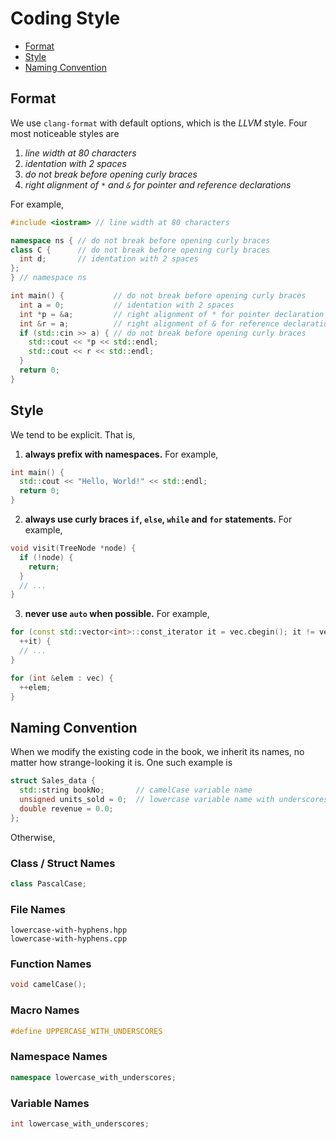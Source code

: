 # Coding Style

- [Format](#format)
- [Style](#style)
- [Naming Convention](#naming-convention)


## Format

We use `clang-format` with default options, which is the *LLVM* style. Four most noticeable styles are

1. *line width at 80 characters*
2. *identation with 2 spaces*
3. *do not break before opening curly braces*
4. *right alignment of `*` and  `&` for pointer and reference declarations*

For example,

```c++
#include <iostram> // line width at 80 characters

namespace ns { // do not break before opening curly braces
class C {      // do not break before opening curly braces
  int d;       // identation with 2 spaces
};
} // namespace ns

int main() {           // do not break before opening curly braces
  int a = 0;           // identation with 2 spaces
  int *p = &a;         // right alignment of * for pointer declaration
  int &r = a;          // right alignment of & for reference declaration
  if (std::cin >> a) { // do not break before opening curly braces
    std::cout << *p << std::endl;
    std::cout << r << std::endl;
  }
  return 0;
}
```

## Style

We tend to be explicit. That is,

1. **always prefix with namespaces.** For example,

```c++
int main() {
  std::cout << "Hello, World!" << std::endl;
  return 0;
}
```

2. **always use curly braces `if`, `else`, `while` and `for` statements.** For example,

```c++
void visit(TreeNode *node) {
  if (!node) {
    return;
  }
  // ...
}
```

3. **never use `auto` when possible.** For example,

```c++
for (const std::vector<int>::const_iterator it = vec.cbegin(); it != vec.end();
  ++it) {
  // ...
}

for (int &elem : vec) {
  ++elem;
}
```

## Naming Convention

When we modify the existing code in the book, we inherit its names, no matter how strange-looking it is. One such example is

```c++
struct Sales_data {
  std::string bookNo;       // camelCase variable name
  unsigned units_sold = 0;  // lowercase variable name with underscores
  double revenue = 0.0;
};
```

Otherwise,

### Class / Struct Names

```c++
class PascalCase;
```

### File Names

```
lowercase-with-hyphens.hpp
lowercase-with-hyphens.cpp
```

### Function Names

```c++
void camelCase();
```

### Macro Names

```c++
#define UPPERCASE_WITH_UNDERSCORES
```

### Namespace Names

```c++
namespace lowercase_with_underscores;
```

### Variable Names

```c++
int lowercase_with_underscores;
```
